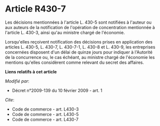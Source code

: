 # Article R430-7

Les décisions mentionnées à l'article L. 430-5 sont notifiées à l'auteur ou aux auteurs de la notification de l'opération de
concentration mentionnée à l'article L. 430-3, ainsi qu'au ministre chargé de l'économie. 

Lorsqu'elles reçoivent notification des décisions prises en application des articles L. 430-5, L. 430-7, L. 430-7-1, L. 430-8
et L. 430-9, les entreprises concernées disposent d'un délai de quinze jours pour indiquer à l'Autorité de la concurrence ou,
le cas échéant, au ministre chargé de l'économie les mentions qu'elles considèrent comme relevant du secret des affaires.

**Liens relatifs à cet article**

_Modifié par_:

  - Décret n°2009-139 du 10 février 2009 - art. 1

_Cite_:

  - Code de commerce - art. L430-3
  - Code de commerce - art. L430-5
  - Code de commerce - art. L430-7
